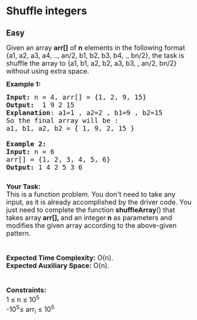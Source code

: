 # Shuffle integers
## Easy
<div class="problem-statement" style="user-select: auto;">
                <p style="user-select: auto;"></p><p style="user-select: auto;"><span style="font-size: 18px; user-select: auto;">Given an array <strong style="user-select: auto;">arr[]</strong> of <strong style="user-select: auto;">n</strong> elements in the following format {a1, a2, a3, a4, .., an/2, b1, b2, b3, b4, ., bn/2}, the task is shuffle the array to {a1, b1, a2, b2, a3, b3, , an/2, bn/2} without using extra space.</span></p>

<p style="user-select: auto;"><span style="font-size: 18px; user-select: auto;"><strong style="user-select: auto;">Example 1:</strong></span></p>

<pre style="position: relative; user-select: auto;"><span style="font-size: 18px; user-select: auto;"><strong style="user-select: auto;">Input: </strong>n = 4, arr[] = {1, 2, 9, 15}
<strong style="user-select: auto;">Output:</strong>  1 9 2 15
<strong style="user-select: auto;">Explanation</strong>: a1=1 , a2=2 , b1=9 , b2=15
So the final array will be :  
a1, b1, a2, b2 = { 1, 9, 2, 15 }

<strong style="user-select: auto;">Example 2:</strong>
<strong style="user-select: auto;">Input: </strong>n = 6
arr[] = {1, 2, 3, 4, 5, 6}
<strong style="user-select: auto;">Output:</strong> 1 4 2 5 3 6</span><div class="open_grepper_editor" title="Edit &amp; Save To Grepper" style="user-select: auto;"></div></pre>

<p style="user-select: auto;"><br style="user-select: auto;">
<span style="font-size: 18px; user-select: auto;"><strong style="user-select: auto;">Your Task:</strong><br style="user-select: auto;">
This is a function problem. You don't need to take any input, as it is already accomplished by the driver code. You just need to complete the function <strong style="user-select: auto;">shuffleArray</strong>() that takes array<strong style="user-select: auto;"> arr[], </strong>and an integer<strong style="user-select: auto;"> n</strong>&nbsp;as parameters and modifies the given array according to the above-given pattern.</span></p>

<p style="user-select: auto;">&nbsp;</p>

<p style="user-select: auto;"><span style="font-size: 18px; user-select: auto;"><strong style="user-select: auto;">Expected Time Complexity:</strong> O(n).<br style="user-select: auto;">
<strong style="user-select: auto;">Expected Auxiliary Space:</strong> O(n).</span></p>

<p style="user-select: auto;">&nbsp;</p>

<p style="user-select: auto;"><span style="font-size: 18px; user-select: auto;"><strong style="user-select: auto;">Constraints:</strong><br style="user-select: auto;">
1 ≤ n ≤ 10<sup style="user-select: auto;">5</sup><br style="user-select: auto;">
-10<sup style="user-select: auto;">5</sup>≤ arr<sub style="user-select: auto;">i</sub>&nbsp;≤ 10<sup style="user-select: auto;">5</sup></span></p>
 <p style="user-select: auto;"></p>
            </div>